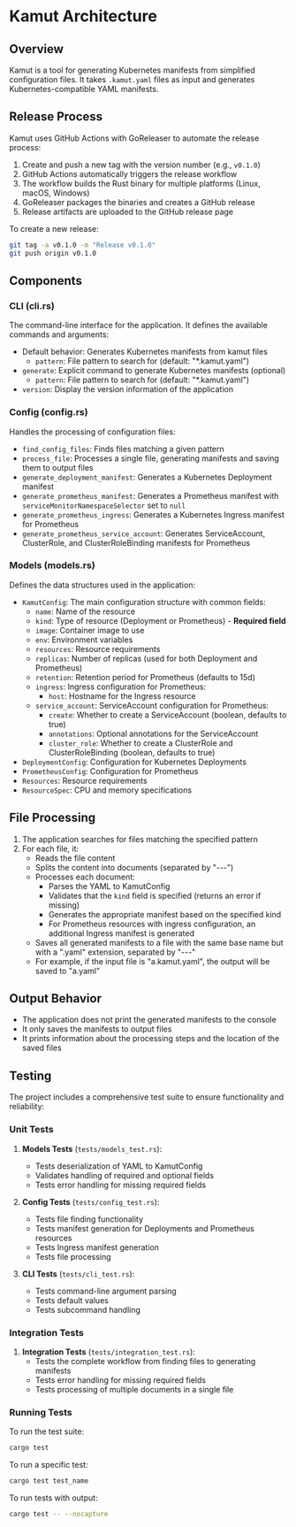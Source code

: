 # Kamut Architecture

## Overview

Kamut is a tool for generating Kubernetes manifests from simplified configuration files. It takes `.kamut.yaml` files as input and generates Kubernetes-compatible YAML manifests.

## Release Process

Kamut uses GitHub Actions with GoReleaser to automate the release process:

1. Create and push a new tag with the version number (e.g., `v0.1.0`)
2. GitHub Actions automatically triggers the release workflow
3. The workflow builds the Rust binary for multiple platforms (Linux, macOS, Windows)
4. GoReleaser packages the binaries and creates a GitHub release
5. Release artifacts are uploaded to the GitHub release page

To create a new release:
```bash
git tag -a v0.1.0 -m "Release v0.1.0"
git push origin v0.1.0
```

## Components

### CLI (cli.rs)

The command-line interface for the application. It defines the available commands and arguments:

- Default behavior: Generates Kubernetes manifests from kamut files
  - `pattern`: File pattern to search for (default: "*.kamut.yaml")
- `generate`: Explicit command to generate Kubernetes manifests (optional)
  - `pattern`: File pattern to search for (default: "*.kamut.yaml")
- `version`: Display the version information of the application

### Config (config.rs)

Handles the processing of configuration files:

- `find_config_files`: Finds files matching a given pattern
- `process_file`: Processes a single file, generating manifests and saving them to output files
- `generate_deployment_manifest`: Generates a Kubernetes Deployment manifest
- `generate_prometheus_manifest`: Generates a Prometheus manifest with `serviceMonitorNamespaceSelector` set to `null`
- `generate_prometheus_ingress`: Generates a Kubernetes Ingress manifest for Prometheus
- `generate_prometheus_service_account`: Generates ServiceAccount, ClusterRole, and ClusterRoleBinding manifests for Prometheus

### Models (models.rs)

Defines the data structures used in the application:

- `KamutConfig`: The main configuration structure with common fields:
  - `name`: Name of the resource
  - `kind`: Type of resource (Deployment or Prometheus) - **Required field**
  - `image`: Container image to use
  - `env`: Environment variables
  - `resources`: Resource requirements
  - `replicas`: Number of replicas (used for both Deployment and Prometheus)
  - `retention`: Retention period for Prometheus (defaults to 15d)
  - `ingress`: Ingress configuration for Prometheus:
    - `host`: Hostname for the Ingress resource
  - `service_account`: ServiceAccount configuration for Prometheus:
    - `create`: Whether to create a ServiceAccount (boolean, defaults to true)
    - `annotations`: Optional annotations for the ServiceAccount
    - `cluster_role`: Whether to create a ClusterRole and ClusterRoleBinding (boolean, defaults to true)
- `DeploymentConfig`: Configuration for Kubernetes Deployments
- `PrometheusConfig`: Configuration for Prometheus
- `Resources`: Resource requirements
- `ResourceSpec`: CPU and memory specifications

## File Processing

1. The application searches for files matching the specified pattern
2. For each file, it:
   - Reads the file content
   - Splits the content into documents (separated by "---")
   - Processes each document:
     - Parses the YAML to KamutConfig
     - Validates that the `kind` field is specified (returns an error if missing)
     - Generates the appropriate manifest based on the specified kind
     - For Prometheus resources with ingress configuration, an additional Ingress manifest is generated
   - Saves all generated manifests to a file with the same base name but with a ".yaml" extension, separated by "---"
   - For example, if the input file is "a.kamut.yaml", the output will be saved to "a.yaml"

## Output Behavior

- The application does not print the generated manifests to the console
- It only saves the manifests to output files
- It prints information about the processing steps and the location of the saved files

## Testing

The project includes a comprehensive test suite to ensure functionality and reliability:

### Unit Tests

1. **Models Tests** (`tests/models_test.rs`):
   - Tests deserialization of YAML to KamutConfig
   - Validates handling of required and optional fields
   - Tests error handling for missing required fields

2. **Config Tests** (`tests/config_test.rs`):
   - Tests file finding functionality
   - Tests manifest generation for Deployments and Prometheus resources
   - Tests Ingress manifest generation
   - Tests file processing

3. **CLI Tests** (`tests/cli_test.rs`):
   - Tests command-line argument parsing
   - Tests default values
   - Tests subcommand handling

### Integration Tests

1. **Integration Tests** (`tests/integration_test.rs`):
   - Tests the complete workflow from finding files to generating manifests
   - Tests error handling for missing required fields
   - Tests processing of multiple documents in a single file

### Running Tests

To run the test suite:
```bash
cargo test
```

To run a specific test:
```bash
cargo test test_name
```

To run tests with output:
```bash
cargo test -- --nocapture
```
